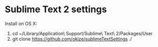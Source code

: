 # Sublime Text 2 settings

Install on OS X:
  1. cd ~/Library/Application\ Support/Sublime\ Text\ 2/Packages/User
  2. git clone https://github.com/okize/sublimeTextSettings ./

